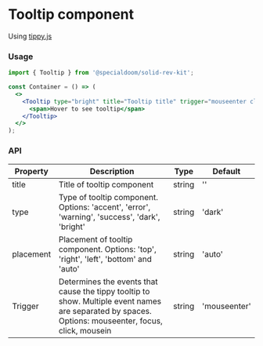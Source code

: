 # Tooltip component

Using [tippy.js](https://atomiks.github.io/tippyjs/)

### Usage

```jsx
import { Tooltip } from '@specialdoom/solid-rev-kit';

const Container = () => (
  <>
    <Tooltip type="bright" title="Tooltip title" trigger="mouseenter click">
      <span>Hover to see tooltip</span>
    </Tooltip>
  </>
);
```

### API

| Property  | Description                                                                                                                                          | Type   | Default      |
| --------- | ---------------------------------------------------------------------------------------------------------------------------------------------------- | ------ | ------------ |
| title     | Title of tooltip component                                                                                                                           | string | ''           |
| type      | Type of tooltip component. Options: 'accent', 'error', 'warning', 'success', 'dark', 'bright'                                                        | string | 'dark'       |
| placement | Placement of tooltip component. Options: 'top', 'right', 'left', 'bottom' and 'auto'                                                                 | string | 'auto'       |
| Trigger   | Determines the events that cause the tippy tooltip to show. Multiple event names are separated by spaces. Options: mouseenter, focus, click, mousein | string | 'mouseenter' |
